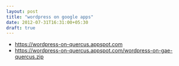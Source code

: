 ```yaml
---
layout: post
title: "wordpress on google apps"
date: 2012-07-31T16:31:00+05:30
draft: true
---
```


* https://wordpress-on-quercus.appspot.com
* https://wordpress-on-quercus.appspot.com/wordpress-on-gae-quercus.zip
